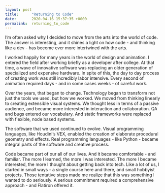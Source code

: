 ```yaml
---
layout: post
title:      "Returning to Code"
date:       2020-04-16 15:37:35 +0000
permalink:  returning_to_code
---
```



I’m often asked why I decided to move from the arts into the world of code. The answer is interesting, and it shines a light on how code - and thinking like a dev - has become ever more intertwined with the arts.

I worked happily for many years in the world of design and animation. I entered the field after working briefly as a developer after college.  At that time, a wave of innovative software was replacing an older generation of specialized and expensive hardware. In spite of this, the day to day process of creating work was still incredibly labor intensive. Every second of animation required days - and in some cases weeks - of careful work. 

Over the years, that began to change. Technology began to transform not just the tools we used, but how we worked. We moved from thinking linearly to creating extensible visual systems. We thought less in terms of a passive audience, and became more interested in interaction and collaboration. QA and bugs entered our vocabulary. And static frameworks were replaced with flexible, node based systems. 

The software that we used continued to evolve. Visual programming languages, like Houdini’s VEX, enabled the creation of elaborate procedural geometry and effects. Real programming languages - like Python - became integral parts of the software and creative process. 

Code became part of our all of our lives. And it became comfortable - and familiar. The more I learned, the more I was interested. The more I became interested, the more I thought about getting back into tech. Like a lot of us, I started in small ways - a single course here and there, and small hobbyist projects. Those tentative steps made me realize that this was something I wanted to do seriously. A serious commitment required a comprehensive approach - and Flatiron offered it.  


